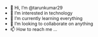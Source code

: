 - 👋 Hi, I’m @tarunkumar29
- 👀 I’m interested in technology
- 🌱 I’m currently learning everything
- 💞️ I’m looking to collaborate on anything
- 📫 How to reach me ...

<!---
tarunkumar29/tarunkumar29 is a ✨ special ✨ repository because its `README.md` (this file) appears on your GitHub profile.
You can click the Preview link to take a look at your changes.
--->
